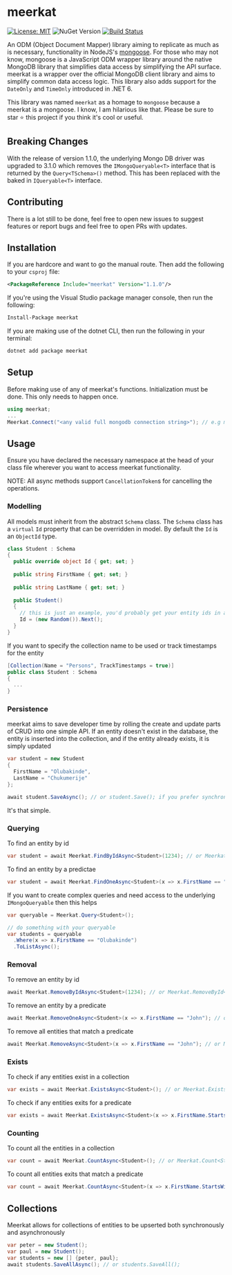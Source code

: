 # meerkat

[![License: MIT](https://img.shields.io/badge/License-MIT-yellow.svg)](LICENSE) ![NuGet Version](https://img.shields.io/nuget/v/meerkat) [![Build Status](https://app.travis-ci.com/bolorundurowb/meerkat.svg?branch=master)](https://app.travis-ci.com/bolorundurowb/meerkat)

An ODM (Object Document Mapper) library aiming to replicate as much as is necessary, functionality in NodeJS's [mongoose](https://www.npmjs.com/package/mongoose). For those who may not know, mongoose is a JavaScript ODM wrapper library around the native MongoDB library that simplifies data access by simplifying the API surface. meerkat is a wrapper over the official MongoDB client library and aims to simplify common data access logic. This library also adds support for the `DateOnly` and `TimeOnly` introduced in .NET 6.

This library was named `meerkat` as a homage to `mongoose` because a meerkat is a mongoose. I know, I am hilarious like that. Please be sure to star ⭐️ this project if you think it's cool or useful.

## Breaking Changes
With the release of version 1.1.0, the underlying Mongo DB driver was upgraded to 3.1.0 which removes the `IMongoQueryable<T>` interface that is returned by the `Query<TSchema>()` method. This has been replaced with the baked in `IQueryable<T>` interface.

## Contributing

There is a lot still to be done, feel free to open new issues to suggest features or report bugs and feel free to open PRs with updates.

## Installation

If you are hardcore and want to go the manual route. Then add the following to your `csproj` file:

```xml
<PackageReference Include="meerkat" Version="1.1.0"/>
```

If you're using the Visual Studio package manager console, then run the following:

```cmd
Install-Package meerkat
```

If you are making use of the dotnet CLI, then run the following in your terminal:

```bash
dotnet add package meerkat
```

## Setup

Before making use of any of meerkat's functions. Initialization must be done. This only needs to happen once.

```csharp
using meerkat;
...
Meerkat.Connect("<any valid full mongodb connection string>"); // e.g mongodb://user:password@server-address:port/database-name?other-options
```


## Usage

Ensure you have declared the necessary namespace at the head of your class file wherever you want to access meerkat functionality.

NOTE: All async methods support `CancellationToken`s for cancelling the operations.

### Modelling

All models must inherit from the abstract `Schema` class. The `Schema` class has a `virtual` `Id` property that can be overridden in model. By default the `Id` is an `ObjectId` type.


```csharp
class Student : Schema
{
  public override object Id { get; set; }
  
  public string FirstName { get; set; }
  
  public string LastName { get; set; }
  
  public Student()
  {
    // this is just an example, you'd probably get your entity ids in a saner manner
    Id = (new Random()).Next();
  }
}
```

If you want to specify the collection name to be used or track timestamps for the entity

```csharp
[Collection(Name = "Persons", TrackTimestamps = true)]
public class Student : Schema
{
  ...
}
```

### Persistence

meerkat aims to save developer time by rolling the create and update parts of CRUD into one simple API. If an entity doesn't exist in the database, the entity is inserted into the collection, and if the entity already exists, it is simply updated

```csharp
var student = new Student
{
  FirstName = "Olubakinde",
  LastName = "Chukumerije"
};

await student.SaveAsync(); // or student.Save(); if you prefer synchronous calls
```

It's that simple.

### Querying

To find an entity by id

```csharp
var student = await Meerkat.FindByIdAsync<Student>(1234); // or Meerkat.FindById<Student>(1234); if you like sync calls
```

To find an entity by a predictae

```csharp
var student = await Meerkat.FindOneAsync<Student>(x => x.FirstName == "John"); // or Meerkat.FindOne(x => x.LastName == "Jane");
```

If you want to create complex queries and need access to the underlying `IMongoQueryable` then this helps

```csharp
var queryable = Meerkat.Query<Student>();

// do something with your queryable
var students = queryable
  .Where(x => x.FirstName == "Olubakinde")
  .ToListAsync();
```

### Removal

To remove an entity by id

```csharp
await Meerkat.RemoveByIdAsync<Student>(1234); // or Meerkat.RemoveById<Student>(1234); if you like sync calls
```

To remove an entity by a predicate

```csharp
await Meerkat.RemoveOneAsync<Student>(x => x.FirstName == "John"); // or Meerkat.RemoveOne(x => x.LastName == "Jane");
```

To remove all entities that match a predicate

```csharp
await Meerkat.RemoveAsync<Student>(x => x.FirstName == "John"); // or Meerkat.Remove(x => x.LastName == "Jane");
```

### Exists

To check if any entities exist in a collection

```csharp
var exists = await Meerkat.ExistsAsync<Student>(); // or Meerkat.Exists<Student>(); if you like sync calls
```

To check if any entities exits for a predicate

```csharp
var exists = await Meerkat.ExistsAsync<Student>(x => x.FirstName.StartsWith("Ja")); // or Meerkat.Exists<Student>(x => x.FirstName.StartsWith("Ja")); if you like sync calls
```

### Counting

To count all the entities in a collection

```csharp
var count = await Meerkat.CountAsync<Student>(); // or Meerkat.Count<Student>(); if you like sync calls
```

To count all entities exits that match a predicate

```csharp
var count = await Meerkat.CountAsync<Student>(x => x.FirstName.StartsWith("Ja")); // or Meerkat.Count<Student>(x => x.FirstName.StartsWith("Ja")); if you like sync calls
```


## Collections

Meerkat allows for collections of entities to be upserted both synchronously and asynchronously

```csharp
var peter = new Student();
var paul = new Student();
var students = new [] {peter, paul};
await students.SaveAllAsync(); // or students.SaveAll();
```
